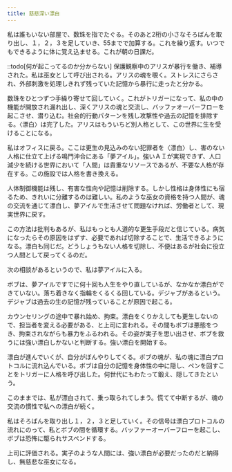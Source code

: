 ```yaml
---
title: 慈悲深い漂白
---
```


私は誰もいない部屋で、数珠を指でたぐる。そのあと2桁の小さなそろばんを取り出し、１，２，３を足していき、55までで加算する。これを繰り返す。いつでもできるように体に覚え込ませる。これが朝の日課だ。

::todo[何が起こってるのか分からない]
保護観察中のアリスが暴行を働き、補導された。私は巫女として呼び出される。アリスの魂を覗く。ストレスにさらされ、外部刺激を処理しきれず残っていた記憶から暴行に走ったと分かる。

数珠をひとつずつ手繰り寄せて回していく。これがトリガーになって、私の中の機能が開放され漏れ出し、深くアリスの魂と交流し、バッファオーバーフローを起こさせ、潜り込む。社会的行動パターンを残し攻撃性や過去の記憶を排除する。〈漂白〉は完了した。アリスはもういちど別人格として、この世界に生を受けることになる。

私はオフィスに戻る。ここは更生の見込みのない犯罪者を〈漂白〉し、害のない人格に仕立て上げる鳴門沖合にある「夢アイル」。強いＡＩが実現できず、人口減少を続ける世界において「人間」は貴重なリソースであるが、不要な人格が存在する。この施設では人格を書き換える。

人体制御機能は残し、有害な性向や記憶は削除する。しかし性格は身体性にも宿るため、きれいに分離するのは難しい。私のような巫女の資格を持つ人間が、魂の交流を通じて漂白し、夢アイルで生活させて問題なければ、労働者として、現実世界に戻す。

この方法は批判もあるが、私はもっとも人道的な更生手段だと信じている。病気になったらその原因をはずす、必要であれば切除することで、生活できるようになる。漂白も同じだ。どうしょうもない人格を切除し、不便はあるが社会に役立つ人間として戻ってくるのだ。

次の相談があるというので、私は夢アイルに入る。

ボブは、夢アイルですでに何十回も人生をやり直しているが、なかなか漂白ができていない。落ち着きなく指輪をくるくる回している。デジャブがあるという。デジャブは過去の生の記憶が残っていることが原因で起こる。

カウンセリングの途中で暴れ始め、拘束。漂白をくりかえしても更生しないので、担当者を変える必要がある、と上司に言われる。その間もボブは悪態をつき、拘束されながらも暴力をふるわれる。その姿が実子を思い出させ、ボブを救うには強い漂白しかないと判断する。強い漂白を開始する。

漂白が進んでいくが、自分がぼんやりしてくる。ボブの魂が、私の魂に漂白プロトコルに流れ込んでいる。ボブは自分の記憶を身体性の中に隠し、ペンを回すことをトリガーに人格を呼び出した。何世代にもわたって鍛え、隠してきたという。

このままでは、私が漂白されて、乗っ取られてしまう。慌てて中断するが、魂の交流の慣性で私への漂白が続く。

私はそろばんを取り出し１，２，３と足していく。その信号は漂白プロトコルの流れにのって、私とボブの間を循環する。バッファーオーバーフローを起こし、ボブは恐怖に駆られサスペンドする。

上司に評価される。実子のような人間には、強い漂白が必要だったのだと納得し、無慈悲な巫女になる。
